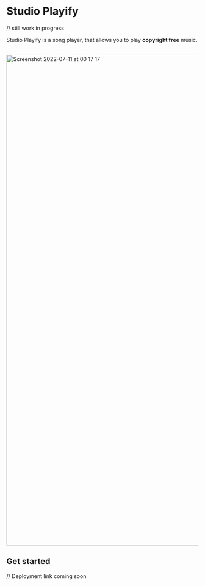 # Studio Playify

// still work in progress

Studio Playify is a song player, that allows you to play **copyright free** music.

<br>

<img width="1287" alt="Screenshot 2022-07-11 at 00 17 17" src="https://user-images.githubusercontent.com/96595583/178163995-b380b27c-8abb-4aa5-89a3-534908e93656.png">

## Get started
// Deployment link coming soon

